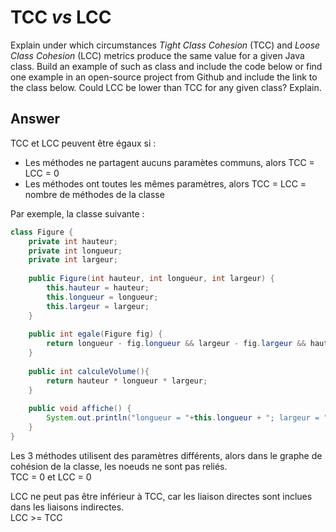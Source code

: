 # TCC *vs* LCC

Explain under which circumstances *Tight Class Cohesion* (TCC) and *Loose Class Cohesion* (LCC) metrics produce the same value for a given Java class. Build an example of such as class and include the code below or find one example in an open-source project from Github and include the link to the class below. Could LCC be lower than TCC for any given class? Explain.

## Answer

TCC et LCC peuvent être égaux si :  
* Les méthodes ne partagent aucuns paramètes communs, alors TCC = LCC = 0
* Les méthodes ont toutes les mêmes paramètres, alors TCC = LCC = nombre de méthodes de la classe

Par exemple, la classe suivante : 

```java
class Figure {
    private int hauteur;
    private int longueur;
    private int largeur;
  
    public Figure(int hauteur, int longueur, int largeur) {
        this.hauteur = hauteur;
        this.longueur = longueur;
        this.largeur = largeur;
    }
  
    public int egale(Figure fig) {
        return longueur - fig.longueur && largeur - fig.largeur && hauteur - fig.hauteur;
    }
    
    public int calculeVolume(){
        return hauteur * longueur * largeur;
    }
  
    public void affiche() {
        System.out.println("longueur = "+this.longueur + "; largeur = " +this.largeur + " ; hauteur = " + this.hauteur);
    }
}
```

Les 3 méthodes utilisent des paramètres différents, alors dans le graphe de cohésion de la classe, les noeuds ne sont pas reliés.  
TCC = 0 et LCC = 0

LCC ne peut pas être inférieur à TCC, car les liaison directes sont inclues dans les liaisons indirectes.  
LCC >= TCC
